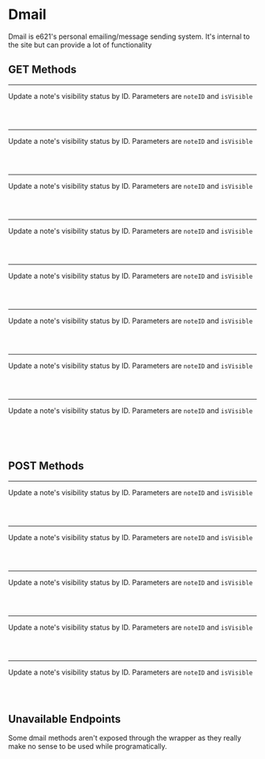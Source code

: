 # Dmail

Dmail is e621's personal emailing/message sending system. It's internal to the site but can provide a lot of functionality
</br>

## GET Methods

****

Update a note's visibility status by ID. Parameters are `noteID` and `isVisible`

```typescript

```
</br>


****

Update a note's visibility status by ID. Parameters are `noteID` and `isVisible`

```typescript

```
</br>


****

Update a note's visibility status by ID. Parameters are `noteID` and `isVisible`

```typescript

```
</br>


****

Update a note's visibility status by ID. Parameters are `noteID` and `isVisible`

```typescript

```
</br>


****

Update a note's visibility status by ID. Parameters are `noteID` and `isVisible`

```typescript

```
</br>


****

Update a note's visibility status by ID. Parameters are `noteID` and `isVisible`

```typescript

```
</br>


****

Update a note's visibility status by ID. Parameters are `noteID` and `isVisible`

```typescript

```
</br>


****

Update a note's visibility status by ID. Parameters are `noteID` and `isVisible`

```typescript

```
</br>
</br>

## POST Methods

****

Update a note's visibility status by ID. Parameters are `noteID` and `isVisible`

```typescript

```
</br>


****

Update a note's visibility status by ID. Parameters are `noteID` and `isVisible`

```typescript

```
</br>


****

Update a note's visibility status by ID. Parameters are `noteID` and `isVisible`

```typescript

```
</br>


****

Update a note's visibility status by ID. Parameters are `noteID` and `isVisible`

```typescript

```
</br>


****

Update a note's visibility status by ID. Parameters are `noteID` and `isVisible`

```typescript

```
</br>




## Unavailable Endpoints

Some dmail methods aren't exposed through the wrapper as they really make no sense to be used while programatically.